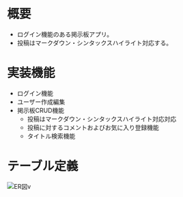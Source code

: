 # 概要
- ログイン機能のある掲示板アプリ。
- 投稿はマークダウン・シンタックスハイライト対応する。

# 実装機能
- ログイン機能
- ユーザー作成編集
- 掲示板CRUD機能
  - 投稿はマークダウン・シンタックスハイライト対応対応
  - 投稿に対するコメントおよびお気に入り登録機能
  - タイトル検索機能

# テーブル定義
![ER図](https://user-images.githubusercontent.com/47715043/68225297-8bfa7300-0033-11ea-92ee-5aef349c0cab.png)v